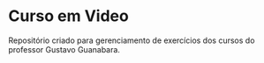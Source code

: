 # Curso em Video
 Repositório criado para gerenciamento de exercícios dos cursos do professor Gustavo Guanabara.
